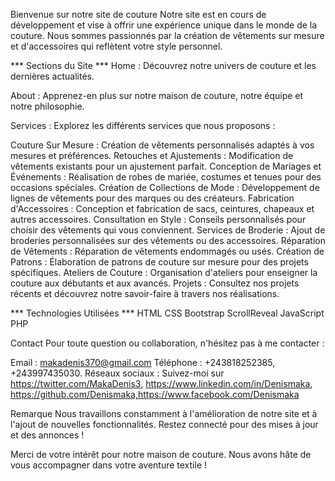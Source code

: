 Bienvenue sur notre site de couture
Notre site est en cours de développement et vise à offrir une expérience unique dans le monde de la couture. 
Nous sommes passionnés par la création de vêtements sur mesure et d'accessoires qui reflètent votre style personnel.

*** Sections du Site ***
Home : Découvrez notre univers de couture et les dernières actualités.

About : Apprenez-en plus sur notre maison de couture, notre équipe et notre philosophie.

Services : Explorez les différents services que nous proposons :

Couture Sur Mesure : Création de vêtements personnalisés adaptés à vos mesures et préférences.
Retouches et Ajustements : Modification de vêtements existants pour un ajustement parfait.
Conception de Mariages et Événements : Réalisation de robes de mariée, costumes et tenues pour des occasions spéciales.
Création de Collections de Mode : Développement de lignes de vêtements pour des marques ou des créateurs.
Fabrication d'Accessoires : Conception et fabrication de sacs, ceintures, chapeaux et autres accessoires.
Consultation en Style : Conseils personnalisés pour choisir des vêtements qui vous conviennent.
Services de Broderie : Ajout de broderies personnalisées sur des vêtements ou des accessoires.
Réparation de Vêtements : Réparation de vêtements endommagés ou usés.
Création de Patrons : Élaboration de patrons de couture sur mesure pour des projets spécifiques.
Ateliers de Couture : Organisation d'ateliers pour enseigner la couture aux débutants et aux avancés.
Projets : Consultez nos projets récents et découvrez notre savoir-faire à travers nos réalisations.

*** Technologies Utilisées ***
HTML
CSS
Bootstrap
ScrollReveal
JavaScript
PHP

Contact
Pour toute question ou collaboration, n'hésitez pas à me contacter :

Email : makadenis370@gmail.com
Téléphone : +243818252385, +243997435030.
Réseaux sociaux : Suivez-moi sur https://twitter.com/MakaDenis3, https://www.linkedin.com/in/Denismaka, https://github.com/Denismaka,https://www.facebook.com/Denismaka


Remarque
Nous travaillons constamment à l'amélioration de notre site et à l'ajout de nouvelles fonctionnalités. Restez connecté pour des mises à jour et des annonces !

Merci de votre intérêt pour notre maison de couture. Nous avons hâte de vous accompagner dans votre aventure textile !
